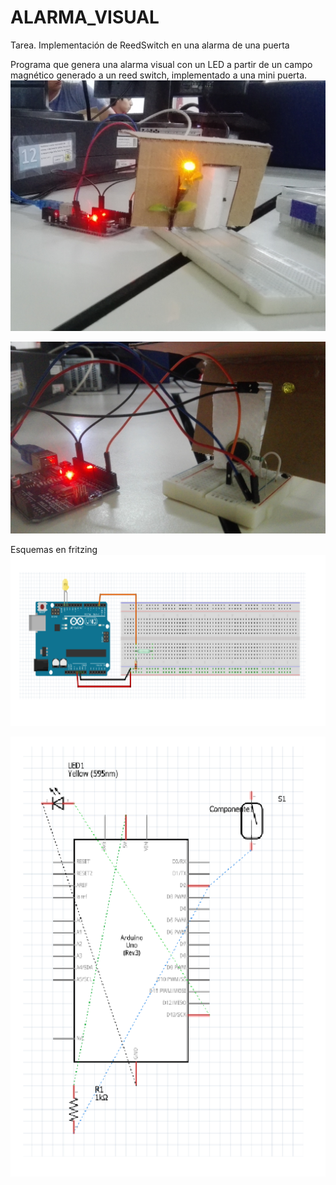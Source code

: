 # ALARMA_VISUAL
Tarea. Implementación de ReedSwitch en una alarma de una puerta

Programa que genera una alarma visual con un LED a partir de un campo magnético generado a un reed switch, implementado a una mini puerta.
![alt text](https://github.com/CinthyaRangel/ALARMA_VISUAL/blob/master/IMG_20180315_094720.jpg)

![alt text](https://github.com/CinthyaRangel/ALARMA_VISUAL/blob/master/IMG_20180315_094742.jpg)

Esquemas en fritzing
![alt text](https://github.com/CinthyaRangel/ALARMA_VISUAL/blob/master/diagrama1.jpg)

![alt text](https://github.com/CinthyaRangel/ALARMA_VISUAL/blob/master/diagrama2.jpg)
